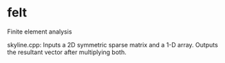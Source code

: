 felt
====

Finite element analysis

skyline.cpp: Inputs a 2D symmetric sparse matrix and a 1-D array. Outputs the resultant vector after multiplying both.
